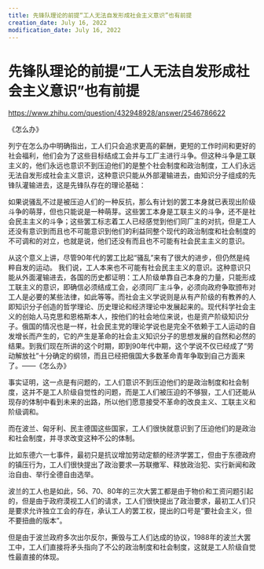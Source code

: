 ```yaml
---
title: 先锋队理论的前提“工人无法自发形成社会主义意识”也有前提
creation_date: July 16, 2022
modification_date: July 16, 2022
---
```



# 先锋队理论的前提“工人无法自发形成社会主义意识”也有前提

https://www.zhihu.com/question/432948928/answer/2546786622

《怎么办》

列宁在怎么办中明确指出，工人们只会追求更高的薪酬，更短的工作时间和更好的社会福利，他们会为了这些目标结成工会并与工厂主进行斗争。但这种斗争是工联主义的，他们永远也意识不到压迫他们的是整个社会制度和政治制度，工人们永远无法自发形成社会主义意识，这种意识只能从外部灌输进去，由知识分子组成的先锋队灌输进去，这是先锋队存在的理论基础：

如果说骚乱不过是被压迫人们的一种反抗，那么有计划的罢工本身就已表现出阶级斗争的萌芽，但也只能说是一种萌芽。这些罢工本身是工联主义的斗争，还不是社会民主主义的斗争；这些罢工标志着工人已经感觉到他们同厂主的对抗，但是工人还没有意识到而且也不可能意识到他们的利益同整个现代的政治制度和社会制度的不可调和的对立，也就是说，他们还没有而且也不可能有社会民主主义的意识。

从这个意义上讲，尽管90年代的罢工比起“骚乱”来有了很大的进步，但仍然是纯粹自发的运动。 我们说，工人本来也不可能有社会民主主义的意识。这种意识只能从外面灌输进去，各国的历史都证明：工人阶级单靠自己本身的力量，只能形成工联主义的意识，即确信必须结成工会，必须同厂主斗争，必须向政府争取颁布对工人是必要的某些法律，如此等等。而社会主义学说则是从有产阶级的有教养的人即知识分子创造的哲学理论、历史理论和经济理论中发展起来的。现代科学社会主义的创始人马克思和恩格斯本人，按他们的社会地位来说，也是资产阶级知识分子。俄国的情况也是一样，社会民主党的理论学说也是完全不依赖于工人运动的自发增长而产生的，它的产生是革命的社会主义知识分子的思想发展的自然和必然的结果。到我们现在所讲的这个时期，即到90年代中期，这个学说不仅已经成了“劳动解放社”十分确定的纲领，而且已经把俄国大多数革命青年争取到自己方面来了。——《怎么办》

事实证明，这一点是有问题的，工人们意识不到压迫他们的是政治制度和社会制度，这并不是工人阶级自觉性的问题，而是工人们被压迫的不够狠，工人们还能从现存的体制中看到未来的出路，所以他们愿意接受不革命的改良主义、工联主义和阶级调和。

而在波兰、匈牙利、民主德国这些国家，工人们很快就意识到了压迫他们的是政治和社会制度，并寻求改变这种不公的体制。

比如东德六一七事件，最初只是抗议增加劳动定额的经济学罢工，但由于东德政府的镇压行为，工人们很快提出了政治要求—苏联撤军、释放政治犯、实行新闻和政治自由、举行全德自由选举。

波兰的工人也是如此，56、70、80年的三次大罢工都是由于物价和工资问题引起的，但是由于政府漠视工人们的请求，工人们很快提出了政治要求，最初工人们只是要求允许独立工会的存在，承认工人的罢工权，提出的口号是“要社会主义，但不要扭曲的版本”。

但是由于波兰政府多次出尔反尔，撕毁与工人们达成的协议，1988年的波兰大罢工中，工人们直接将矛头指向了不公的政治制度和社会制度，这就是工人阶级自觉性最直接的体现。

